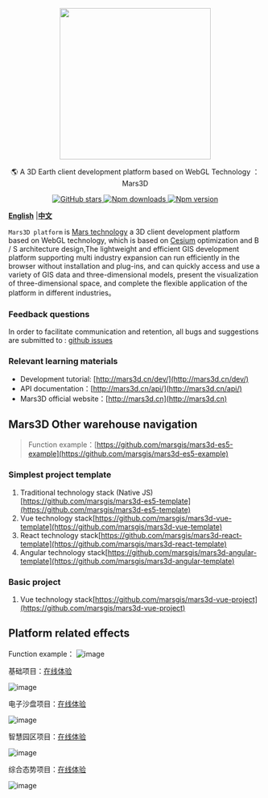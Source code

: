  
<p align="center">
<img src="//mars3d.cn/logo.png" width="300px" />
</p>

<p align="center">🌎 A 3D Earth client development platform based on WebGL Technology ：Mars3D</p>

<p align="center">
<a target="_black" href="https://github.com/marsgis/mars3d">
<img alt="GitHub stars" src="https://img.shields.io/github/stars/marsgis/mars3d?style=flat&logo=github">
</a>
<a target="_black" href="https://www.npmjs.com/package/mars3d">
<img alt="Npm downloads" src="https://img.shields.io/npm/dt/mars3d?style=flat&logo=npm">
</a>
<a target="_black" href="https://www.npmjs.com/package/mars3d">
<img alt="Npm version" src="https://img.shields.io/npm/v/mars3d.svg?style=flat&logo=npm&label=version"/>
</a>
</p>

[**English**](./README_EN.md) |[**中文**](./README.md) 

 `Mars3D platform` is [Mars technology](http://marsgis.cn/) a 3D client development platform based on WebGL technology, which is based on [Cesium](https://cesium.com/cesiumjs/) optimization and B / S architecture design,The lightweight and efficient GIS development platform supporting multi industry expansion can run efficiently in the browser without installation and plug-ins, and can quickly access and use a variety of GIS data and three-dimensional models, present the visualization of three-dimensional space, and complete the flexible application of the platform in different industries。


 
### Feedback questions
 In order to facilitate communication and retention, all bugs and suggestions are submitted to : [github issues](https://github.com/marsgis/mars3d/issues)  
 

### Relevant learning materials

- Development tutorial: [http://mars3d.cn/dev/](http://mars3d.cn/dev/)  
- API documentation：[http://mars3d.cn/api/](http://mars3d.cn/api/)  
- Mars3D official website：[http://mars3d.cn](http://mars3d.cn)  


 

## Mars3D Other warehouse navigation
> Function example：[https://github.com/marsgis/mars3d-es5-example](https://github.com/marsgis/mars3d-es5-example)    

### Simplest project template
1. Traditional technology stack (Native JS)[https://github.com/marsgis/mars3d-es5-template](https://github.com/marsgis/mars3d-es5-template)
2. Vue technology stack[https://github.com/marsgis/mars3d-vue-template](https://github.com/marsgis/mars3d-vue-template)
3. React technology stack[https://github.com/marsgis/mars3d-react-template](https://github.com/marsgis/mars3d-react-template)
4. Angular technology stack[https://github.com/marsgis/mars3d-angular-template](https://github.com/marsgis/mars3d-angular-template)

### Basic project
1. Vue technology stack[https://github.com/marsgis/mars3d-vue-project](https://github.com/marsgis/mars3d-vue-project)

 

 

## Platform related effects  
 Function example：
 ![image](http://marsgis.cn/img/project/mars3d-doc/example1.jpg)
 
 基础项目：[在线体验](http://mars3d.cn/project/vue/jcxm.html)
 
 ![image](http://marsgis.cn/img/project/mars3d-vue-project-jcxm/1.jpg)
 
 电子沙盘项目：[在线体验](http://mars3d.cn/project/es5/dzsp.html)

 ![image](http://marsgis.cn/img/project/mars3d-es5-project-dzsp/2.jpg)

 
 智慧园区项目：[在线体验](http://mars3d.cn/project/vue/zhyq.html)

 ![image](http://marsgis.cn/img/project/mars3d-vue-project-zhyq/1.jpg)
 
  
 综合态势项目：[在线体验](http://mars3d.cn/project/vue/login.html)

 ![image](http://marsgis.cn/img/project/mars3d-vue-project-zhts/2.jpg)
